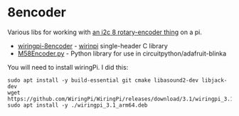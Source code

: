 # 8encoder

Various libs for working with [an i2c 8 rotary-encoder thing](https://docs.m5stack.com/en/unit/8Encoder) on a pi.

- [wiringpi-8encoder](wiringpi-8encoder) - [wirinpi](https://github.com/WiringPi/WiringPi) single-header C library
- [M58Encoder.py](M58Encoder.py) - Python library for use in circuitpython/adafruit-blinka


You will need to install wiringPi. I did this:

```
sudo apt install -y build-essential git cmake libasound2-dev libjack-dev
wget https://github.com/WiringPi/WiringPi/releases/download/3.1/wiringpi_3.1_arm64.deb
sudo apt install -y ./wiringpi_3.1_arm64.deb
```
